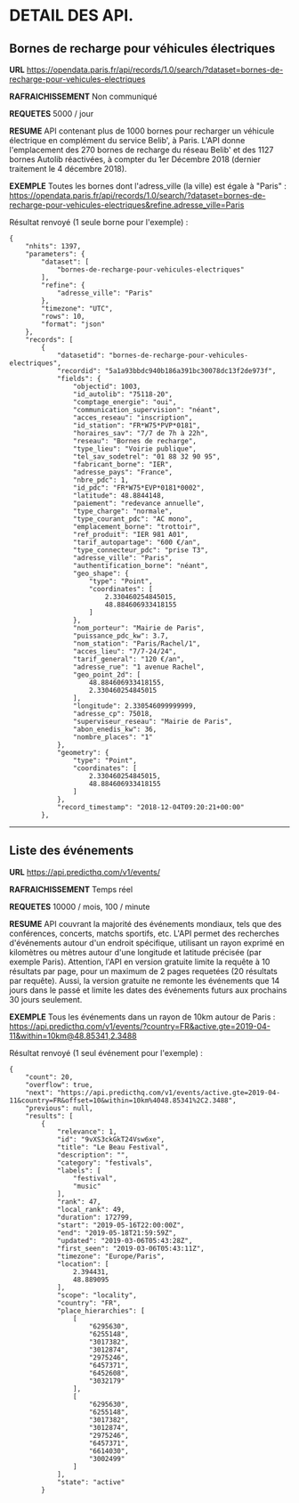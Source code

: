 # DETAIL DES API.


## Bornes de recharge pour véhicules électriques

**URL**
https://opendata.paris.fr/api/records/1.0/search/?dataset=bornes-de-recharge-pour-vehicules-electriques

**RAFRAICHISSEMENT**
Non communiqué 

**REQUETES**
5000 / jour 

**RESUME**
API contenant plus de 1000 bornes pour recharger un véhicule électrique en complément du service Belib', à Paris. L'API donne l'emplacement des 270 bornes de recharge du réseau Belib' et des 1127 bornes Autolib réactivées, à compter du 1er Décembre 2018 (dernier traitement le 4 décembre 2018).

**EXEMPLE**
Toutes les bornes dont l'adress_ville (la ville) est égale à "Paris" :
https://opendata.paris.fr/api/records/1.0/search/?dataset=bornes-de-recharge-pour-vehicules-electriques&refine.adresse_ville=Paris

Résultat renvoyé (1 seule borne pour l'exemple) : 

```
{
    "nhits": 1397,
    "parameters": {
        "dataset": [
            "bornes-de-recharge-pour-vehicules-electriques"
        ],
        "refine": {
            "adresse_ville": "Paris"
        },
        "timezone": "UTC",
        "rows": 10,
        "format": "json"
    },
    "records": [
        {
            "datasetid": "bornes-de-recharge-pour-vehicules-electriques",
            "recordid": "5a1a93bbdc940b186a391bc30078dc13f2de973f",
            "fields": {
                "objectid": 1003,
                "id_autolib": "75118-20",
                "comptage_energie": "oui",
                "communication_supervision": "néant",
                "acces_reseau": "inscription",
                "id_station": "FR*W75*PVP*0181",
                "horaires_sav": "7/7 de 7h à 22h",
                "reseau": "Bornes de recharge",
                "type_lieu": "Voirie publique",
                "tel_sav_sodetrel": "01 88 32 90 95",
                "fabricant_borne": "IER",
                "adresse_pays": "France",
                "nbre_pdc": 1,
                "id_pdc": "FR*W75*EVP*0181*0002",
                "latitude": 48.8844148,
                "paiement": "redevance annuelle",
                "type_charge": "normale",
                "type_courant_pdc": "AC mono",
                "emplacement_borne": "trottoir",
                "ref_produit": "IER 981 A01",
                "tarif_autopartage": "600 €/an",
                "type_connecteur_pdc": "prise T3",
                "adresse_ville": "Paris",
                "authentification_borne": "néant",
                "geo_shape": {
                    "type": "Point",
                    "coordinates": [
                        2.330460254845015,
                        48.884606933418155
                    ]
                },
                "nom_porteur": "Mairie de Paris",
                "puissance_pdc_kw": 3.7,
                "nom_station": "Paris/Rachel/1",
                "acces_lieu": "7/7-24/24",
                "tarif_general": "120 €/an",
                "adresse_rue": "1 avenue Rachel",
                "geo_point_2d": [
                    48.884606933418155,
                    2.330460254845015
                ],
                "longitude": 2.330546099999999,
                "adresse_cp": 75018,
                "superviseur_reseau": "Mairie de Paris",
                "abon_enedis_kw": 36,
                "nombre_places": "1"
            },
            "geometry": {
                "type": "Point",
                "coordinates": [
                    2.330460254845015,
                    48.884606933418155
                ]
            },
            "record_timestamp": "2018-12-04T09:20:21+00:00"
        },
```

---------------------------------------------------------------------------------------

## Liste des événements

**URL**
https://api.predicthq.com/v1/events/

**RAFRAICHISSEMENT**
Temps réel 

**REQUETES**
10000 / mois, 100 / minute

**RESUME**
API couvrant la majorité des événements mondiaux, tels que des conférences, concerts, matchs sportifs, etc. L'API permet des recherches d'événements autour d'un endroit spécifique, utilisant un rayon exprimé en kilomètres ou mètres autour d'une longitude et latitude précisée (par exemple Paris).
Attention, l'API en version gratuite limite la requête à 10 résultats par page, pour un maximum de 2 pages requetées (20 résultats par requête). Aussi, la version gratuite ne remonte les événements que 14 jours dans le passé et limite les dates des événements futurs aux prochains 30 jours seulement. 

**EXEMPLE**
Tous les événements dans un rayon de 10km autour de Paris :
https://api.predicthq.com/v1/events/?country=FR&active.gte=2019-04-11&within=10km@48.85341,2.3488

Résultat renvoyé (1 seul événement pour l'exemple) : 

```
{
    "count": 20,
    "overflow": true,
    "next": "https://api.predicthq.com/v1/events/active.gte=2019-04-11&country=FR&offset=10&within=10km%4048.85341%2C2.3488",
    "previous": null,
    "results": [
        {
            "relevance": 1,
            "id": "9vXS3ckGkT24Vsw6xe",
            "title": "Le Beau Festival",
            "description": "",
            "category": "festivals",
            "labels": [
                "festival",
                "music"
            ],
            "rank": 47,
            "local_rank": 49,
            "duration": 172799,
            "start": "2019-05-16T22:00:00Z",
            "end": "2019-05-18T21:59:59Z",
            "updated": "2019-03-06T05:43:28Z",
            "first_seen": "2019-03-06T05:43:11Z",
            "timezone": "Europe/Paris",
            "location": [
                2.394431,
                48.889095
            ],
            "scope": "locality",
            "country": "FR",
            "place_hierarchies": [
                [
                    "6295630",
                    "6255148",
                    "3017382",
                    "3012874",
                    "2975246",
                    "6457371",
                    "6452608",
                    "3032179"
                ],
                [
                    "6295630",
                    "6255148",
                    "3017382",
                    "3012874",
                    "2975246",
                    "6457371",
                    "6614030",
                    "3002499"
                ]
            ],
            "state": "active"
        }
```






























